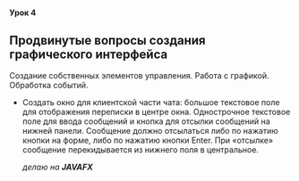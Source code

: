 #### Урок 4
## Продвинутые вопросы создания графического    интерфейса
Создание собственных элементов управления. Работа с графикой. Обработка событий.

+ Создать окно для клиентской части чата: большое текстовое поле для отображения переписки
  в центре окна. Однострочное текстовое поле для ввода сообщений и кнопка для отсылки
  сообщений на нижней панели. Сообщение должно отсылаться либо по нажатию кнопки на
  форме, либо по нажатию кнопки Enter. При «отсылке» сообщение перекидывается из нижнего поля в центральное.
  
  *делаю на **JAVAFX***